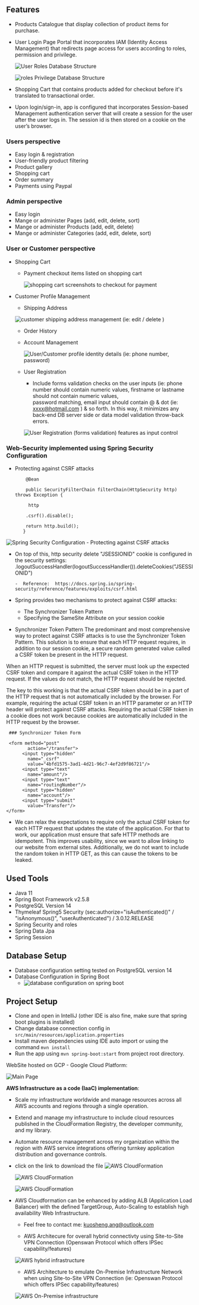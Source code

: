 

Features
--------
 - Products Catalogue that display collection of product items for purchase.
 - User Login Page Portal that incorporates IAM (Identity Access Management) that redirects page access for users 
   according to roles, permission and privilege. 
   
   ![User Roles Database Structure](/screenshots/users_roles_maintenance.PNG "User Roles Database Table")
   
   ![roles Privilege Database Structure](/screenshots/roles_privileges_maintenance.PNG "Roles Privilege Table")
   
 - Shopping Cart that contains products added for checkout before it's translated to transactional order.
 - Upon login/sign-in, app is configured that incorporates Session-based Management authentication server that will create a session for 
   the user after the user logs in. The session id is then stored on a cookie on the user’s browser.
  

### Users perspective

- Easy login & registration
- User-friendly product filtering
- Product gallery
- Shopping cart
- Order summary
- Payments using Paypal

### Admin perspective
- Easy login
- Mange or administer Pages (add, edit, delete, sort)
- Mange or administer Products (add, edit, delete)
- Mange or administer Categories (add, edit, delete, sort)


### User or Customer perspective

- Shopping Cart
  - Payment checkout items listed on shopping cart
 
    ![shopping cart screenshots to checkout for payment](/screenshots/shopping_cart.PNG "shopping cart screenshots")

- Customer Profile Management
  - Shipping Address
  
  ![customer shipping address management (ie: edit / delete )](/screenshots/customer_shipping_address.PNG "customer shipping address")

  - Order History
  - Account Management

    ![User/Customer profile identity details (ie: phone number, password)](/screenshots/customer_profile.PNG "Customer Profile")
    
  - User Registration
    - Include forms validation checks on the user inputs (ie: phone number should contain numeric values, firstname or lastname should not contain numeric values,     
      password matching, email input should contain @ & dot (ie: xxxx@hotmail.com ) & so forth.
      In this way, it minimizes any back-end DB server side or data model validation throw-back errors.
      
      
    ![ User Registration (forms validation) features as input control](/screenshots/registration_form_validation.PNG "User Registration")
      
###  Web-Security implemented using Spring Security Configuration

 -  Protecting against CSRF attacks


            @Bean

            public SecurityFilterChain filterChain(HttpSecurity http) throws Exception {

             http
    
            .csrf().disable();
    
            return http.build();
           }
  ![ Spring Security Configuration - Protecting against CSRF attacks](/screenshots/spring-security.PNG "Protecting against CSRF attacks")
-   On top of this, http security delete "JSESSIONID" cookie is configured in the security settings:   
  .logoutSuccessHandler(logoutSuccessHandler()).deleteCookies("JSESSIONID")
      
        -  Reference:  https://docs.spring.io/spring-security/reference/features/exploits/csrf.html
    
- Spring provides two mechanisms to protect against CSRF attacks:

   - The Synchronizer Token Pattern 
   - Specifying the SameSite Attribute on your session cookie
     
- Synchronizer Token Pattern
The predominant and most comprehensive way to protect against CSRF attacks is to use the Synchronizer Token Pattern. This solution is to ensure that each HTTP request requires, in addition to our session cookie, a secure random generated value called a CSRF token be present in the HTTP request.

When an HTTP request is submitted, the server must look up the expected CSRF token and compare it against the actual CSRF token in the HTTP request. If the values do not match, the HTTP request should be rejected.

The key to this working is that the actual CSRF token should be in a part of the HTTP request that is not automatically included by the browser. For example, requiring the actual CSRF token in an HTTP parameter or an HTTP header will protect against CSRF attacks. Requiring the actual CSRF token in a cookie does not work because cookies are automatically included in the HTTP request by the browser.

     ### Synchronizer Token Form
     
     <form method="post"
          	action="/transfer">
          <input type="hidden"
          	name="_csrf"
          	value="4bfd1575-3ad1-4d21-96c7-4ef2d9f86721"/>
          <input type="text"
          	name="amount"/>
          <input type="text"
          	name="routingNumber"/>
          <input type="hidden"
          	name="account"/>
          <input type="submit"
          	value="Transfer"/>
    </form>
    
 - We can relax the expectations to require only the actual CSRF token for each HTTP request that updates the state of the application. For that to work, our application must ensure that safe HTTP methods are idempotent. This improves usability, since we want to allow linking to our website from external sites. Additionally, we do not want to include the random token in HTTP GET, as this can cause the tokens to be leaked.

Used Tools
-----------
- Java 11
- Spring Boot Framework v2.5.8
- PostgreSQL Version 14
- Thymeleaf Spring5 Security (sec:authorize="isAuthenticated()" / "isAnonymous()", "userAuthenticated") / 3.0.12.RELEASE
- Spring Security and roles
- Spring Data Jpa
- Spring Session

Database Setup
---------------
 - Database configuration setting tested on PostgreSQL version 14
 - Database Configuration in Spring Boot
   - ![database configuration on spring boot](/screenshots/DataBASE_configuration.PNG "database configuration on spring")

    

Project Setup
-------------
- Clone and open in IntelliJ (other IDE is also fine, make sure that spring boot plugins is installed)
- Change database connection config in `src/main/resources/application.properties`
- Install maven dependencies using IDE auto import or using the command ``mvn install``
- Run the app using ``mvn spring-boot:start`` from project root directory.

WebSite hosted on GCP - Google Cloud Platform:

  ![Main Page](/screenshots/mainPage.PNG "Main Page hosted on GCP - Google Cloud Platform")


**AWS Infrastructure as a code (IaaC) implementation**:
- Scale my infrastructure worldwide and manage resources across all AWS accounts and regions through a single operation.
- Extend and manage my infrastructure to include cloud resources published in the CloudFormation Registry, the developer community, and my library.
- Automate resource management across my organization within the region with AWS service integrations offering turnkey application distribution and governance controls.

- click on the link to download the file ![AWS CloudFormation](/AWSCloudFormation_Deployment%20as%20IaaC.yaml "CloudFormation-IaaC ")  

  ![AWS CloudFormation](/screenshots/AWS-CloudFormation_Events.PNG "Using AWS CloudFormation script to implement as IaaC")

  ![AWS CloudFormation](/screenshots/AWS-CloudFormation_resources.PNG "Using AWS CloudFormation script to implement as IaaC")

- AWS Cloudformation can be enhanced by adding ALB (Application Load Balancer) with the defined TargetGroup, Auto-Scaling to establish high availability Web Infrastructure.
  - Feel free to contact me: kuosheng.ang@outlook.com
 
  - AWS Architecure for overall hybrid connectivty using Site-to-Site VPN Connection (Openswan Protocol which offers IPSec capability/features)

  ![AWS hybrid infrastructure](/screenshots/AWS-Architecture-Diagram_Netflix_Web-Architecture-Web-Cloud.PNG "Overall hybrid On-Premise & Cloud Infrastructure network")
    

  - AWS Architecture to emulate On-Premise Infrastructure Network when using Site-to-Site VPN Connection (ie: Openswan Protocol which offers IPSec capability/features)
 

  ![AWS On-Premise infrastructure](/screenshots/AWS-Architecture-Diagram-Private-Cloud-On-Premise-Network.PNG "On-Premise Infrastructure network")
  

